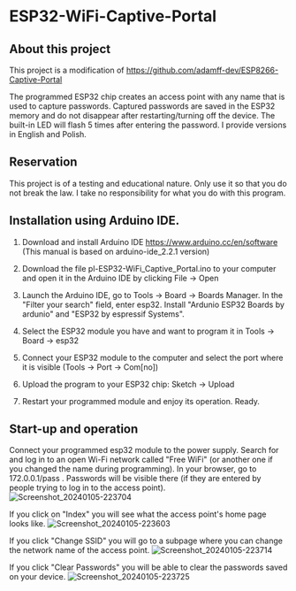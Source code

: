 # ESP32-WiFi-Captive-Portal

## About this project

This project is a modification of https://github.com/adamff-dev/ESP8266-Captive-Portal

The programmed ESP32 chip creates an access point with any name that is used to capture passwords.
Captured passwords are saved in the ESP32 memory and do not disappear after restarting/turning off the device.
The built-in LED will flash 5 times after entering the password.
I provide versions in English and Polish.

## Reservation

This project is of a testing and educational nature. Only use it so that you do not break the law. I take no responsibility for what you do with this program.

## Installation using Arduino IDE.

1. Download and install Arduino IDE
https://www.arduino.cc/en/software
(This manual is based on arduino-ide_2.2.1 version)

2. Download the file pl-ESP32-WiFi_Captive_Portal.ino to your computer and open it in the Arduino IDE by clicking File -> Open

3. Launch the Arduino IDE, go to Tools -> Board -> Boards Manager. In the "Filter your search" field, enter esp32. Install "Ardunio ESP32 Boards by ardunio" and "ESP32 by espressif Systems".

4. Select the ESP32 module you have and want to program it in Tools -> Board -> esp32

5. Connect your ESP32 module to the computer and select the port where it is visible (Tools -> Port -> Com[no])

6. Upload the program to your ESP32 chip: Sketch -> Upload

7. Restart your programmed module and enjoy its operation. Ready.

## Start-up and operation

Connect your programmed esp32 module to the power supply. Search for and log in to an open Wi-Fi network called "Free WiFi" (or another one if you changed the name during programming).
In your browser, go to 172.0.0.1/pass . Passwords will be visible there (if they are entered by people trying to log in to the access point).
![Screenshot_20240105-223704](https://github.com/ZrutrA/ESP32-WiFi-Captive-Portal/assets/155777818/ff16ff96-f526-4ff8-b0e5-c6f3ada0f497)

If you click on "Index" you will see what the access point's home page looks like.
![Screenshot_20240105-223603](https://github.com/ZrutrA/ESP32-WiFi-Captive-Portal/assets/155777818/75ed4f2f-aa30-4ea3-871f-3f5b0e0b9611)

If you click "Change SSID" you will go to a subpage where you can change the network name of the access point.
![Screenshot_20240105-223714](https://github.com/ZrutrA/ESP32-WiFi-Captive-Portal/assets/155777818/280dee60-4359-4498-b9e1-f6b71c4adcbc)

If you click "Clear Passwords" you will be able to clear the passwords saved on your device.
![Screenshot_20240105-223725](https://github.com/ZrutrA/ESP32-WiFi-Captive-Portal/assets/155777818/f3d2e050-a4a3-4d86-88a7-2d71279f06de)

